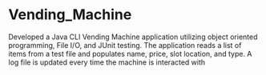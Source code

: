 # Vending_Machine
Developed a Java CLI Vending Machine application utilizing object oriented programming, File I/O, and JUnit testing. The application reads a list of items from a test file and populates name, price, slot location, and type. A log file is updated every time the machine is interacted with
